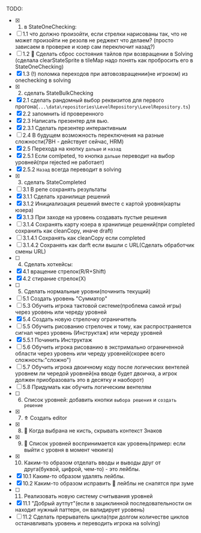 TODO:

- [x] 1. в StateOneChecking:
- [ ] 1.1 что должно произойти, если стрелки нарисованы так, что не может произойти не резолв не реджект что делаем? (просто зависаем в проверке и юзер сам переключит назад?)
- [ ] 1.2 🐞 Сделать сброс состояния тайлов при возвращении в Solving (сделала clearStateSprite в tileMap надо понять как пробросить его в StateOneChecking)
- [x] 1.3 (!) поломка переходов при автовозвращении(не игроком) из onechecking в solving
- [x] 2. сделать StateBulkChecking
- [x] 2.1 сделать рандомный выбор реквизитов для первого прогона(`...\data\repositories\LevelRepository\LevelRepository.ts`)
- [x] 2.2 запомнить id проверенного
- [x] 2.3 Написать презентер для вью.
- [x] 2.3.1 Сделать презентер интерактивным
- [ ] 2.4 В будущем возможность переключения на разные сложности(7BH - действует сейчас, HRM)
- [x] 2.5 Перехода на кнопку `дальше` и `назад`
- [x] 2.5.1 Если comlpeted, то кнопка `дальше` переводит на выбор уровней(при rejected не работает)
- [x] 2.5.2 `Назад` всегда переводит в solving
- [x] 3. сделать StateCompleted
- [ ] 3.1 В репе сохранять результаты
- [x] 3.1.1 Сделать хранилище решений
- [x] 3.1.2 Инициализация решений вместе с картой уровня(карты юзера)
- [x] 3.1.3 При заходе на уровень создавать пустые решения
- [ ] 3.1.4 Сохранять карту юзера в хранилище решений(при completed сохранить как cleanСopy, иначе draft)
- [ ] 3.1.4.1 Сохранять как cleanCopy если completed
- [ ] 3.1.4.2 Сохранять как darft если вышли с URL(Сделать обработчик смены URL)
- [ ] 4. Сделать хоткейсы:
- [x] 4.1 вращение стрелок(R/R+Shift)
- [x] 4.2 стирание стрелок(X)
- [ ] 5. Сделать нормальные уровни(починить текущий)
- [ ] 5.1 Создать уровень "Сумматор"
- [ ] 5.3 Обучить игрока тактовой системе(проблема самой игры) через уровень или череду уровней
- [x] 5.4 Создать новую стрелочку ограничитель
- [ ] 5.5 Обучить рисованию стрелочек и тому, как распространяется сигнал через уровень (Инструктаж) или череду уровней
- [x] 5.5.1 Починить Инструктаж
- [ ] 5.6 Обучить игрока рисованию в экстримально ограниченной области через уровень или череду уровней(скорее всего сложность:"сложно")
- [ ] 5.7 Обучить игрока двоичному коду после логических вентелей уровнем ли чередой уровней(на вводе будет двоичка, а игрок должен приобразовать это в десятку и наоборот)
- [ ] 5.8 Придумать как обучить логическим вентелям
- [ ] 6. Список уровней: добавить кнопки `выбора решения` и `создать решение`
- [x] 7. ⤊ Создать editor
- [x] 8. 🐞 Когда выбрана не кисть, скрывать контекст Знаков
- [x] 9. 🐞 Список уровней воспринимается как уровень(пример: если выйти с уровня в момент чекинга)
- [x] 10. Каким-то образом отделать вводы и выводы друг от друга(буквой, цифрой, чем-то) - это лейблы.
- [x] 10.1 Каким-то образом удалять лейблы.
- [x] 10.2 Каким-то образом исправить 🐞 лейблы не снапятся при зуме
- [ ] 11. Реализовать новую систему считывания уровней
- [x] 11.1 "Добрый аутпут"(если в зациклинной последовательности он находит нужный паттерн, он валидирует уровень)
- [ ] 11.2 Сделать прерыватель цикла(при долгом количестве циклов останавливать уровень и переводить игрока на solving)
